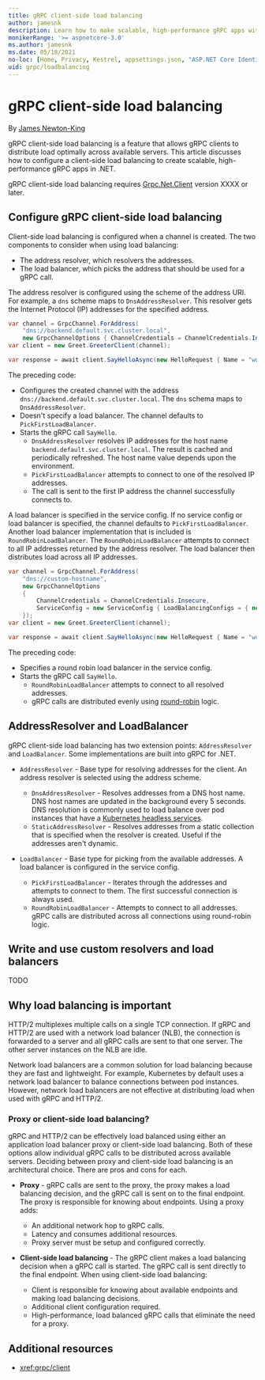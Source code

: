 ```yaml
---
title: gRPC client-side load balancing
author: jamesnk
description: Learn how to make scalable, high-performance gRPC apps with client-side load balancing in .NET.
monikerRange: '>= aspnetcore-3.0'
ms.author: jamesnk
ms.date: 05/18/2021
no-loc: [Home, Privacy, Kestrel, appsettings.json, "ASP.NET Core Identity", cookie, Cookie, Blazor, "Blazor Server", "Blazor WebAssembly", "Identity", "Let's Encrypt", Razor, SignalR]
uid: grpc/loadbalancing
---
```

# gRPC client-side load balancing

By [James Newton-King](https://twitter.com/jamesnk)

gRPC client-side load balancing is a feature that allows gRPC clients to distribute load optimally across available servers. This article discusses how to configure a client-side load balancing to create scalable, high-performance gRPC apps in .NET.

gRPC client-side load balancing requires [Grpc.Net.Client](https://www.nuget.org/packages/Grpc.Net.Client) version XXXX or later.

## Configure gRPC client-side load balancing

Client-side load balancing is configured when a channel is created. The two components to consider when using load balancing:

* The address resolver, which resolvers the addresses.
* The load balancer, which picks the address that should be used for a gRPC call.

The address resolver is configured using the scheme of the address URI. For example, a `dns` scheme maps to `DnsAddressResolver`. This resolver gets the Internet Protocol (IP) addresses for the specified address.

```csharp
var channel = GrpcChannel.ForAddress(
    "dns://backend.default.svc.cluster.local",
    new GrpcChannelOptions { ChannelCredentials = ChannelCredentials.Insecure });
var client = new Greet.GreeterClient(channel);

var response = await client.SayHelloAsync(new HelloRequest { Name = "world" });
```

The preceding code:

* Configures the created channel with the address `dns://backend.default.svc.cluster.local`. The `dns` schema maps to `DnsAddressResolver`.
* Doesn't specify a load balancer. The channel defaults to `PickFirstLoadBalancer`.
* Starts the gRPC call `SayHello`.
  * `DnsAddressResolver` resolves IP addresses for the host name `backend.default.svc.cluster.local`. The result is cached and periodically refreshed. The host name value depends upon the environment.
  * `PickFirstLoadBalancer` attempts to connect to one of the resolved IP addresses.
  * The call is sent to the first IP address the channel successfully connects to.

A load balancer is specified in the service config. If no service config or load balancer is specified, the channel defaults to `PickFirstLoadBalancer`. Another load balancer implementation that is included is `RoundRobinLoadBalancer`. The `RoundRobinLoadBalancer` attempts to connect to all IP addresses returned by the address resolver. The load balancer then distributes load across all IP addresses.

```csharp
var channel = GrpcChannel.ForAddress(
    "dns://custom-hostname",
    new GrpcChannelOptions
    {
        ChannelCredentials = ChannelCredentials.Insecure,
        ServiceConfig = new ServiceConfig { LoadBalancingConfigs = { new RoundRobinConfig() } }
    });
var client = new Greet.GreeterClient(channel);

var response = await client.SayHelloAsync(new HelloRequest { Name = "world" });
```

The preceding code:

* Specifies a round robin load balancer in the service config.
* Starts the gRPC call `SayHello`.
  * `RoundRobinLoadBalancer` attempts to connect to all resolved addresses.
  * gRPC calls are distributed evenly using [round-robin](https://www.nginx.com/resources/glossary/round-robin-load-balancing/) logic.

## AddressResolver and LoadBalancer

gRPC client-side load balancing has two extension points: `AddressResolver` and `LoadBalancer`. Some implementations are built into gRPC for .NET.

* `AddressResolver` - Base type for resolving addresses for the client. An address resolver is selected using the address scheme.
  
  * `DnsAddressResolver` - Resolves addresses from a DNS host name. DNS host names are updated in the background every 5 seconds. DNS resolution is commonly used to load balance over pod instances that have a [Kubernetes headless services](https://kubernetes.io/docs/concepts/services-networking/service/#headless-services).
  * `StaticAddressResolver` - Resolves addresses from a static collection that is specified when the resolver is created. Useful if the addresses aren't dynamic.

* `LoadBalancer` - Base type for picking from the available addresses. A load balancer is configured in the service config.

  * `PickFirstLoadBalancer` - Iterates through the addresses and attempts to connect to them. The first successful connection is always used.
  * `RoundRobinLoadBalancer` - Attempts to connect to all addresses. gRPC calls are distributed across all connections using round-robin logic.

## Write and use custom resolvers and load balancers

TODO

## Why load balancing is important

HTTP/2 multiplexes multiple calls on a single TCP connection. If gRPC and HTTP/2 are used with a network load balancer (NLB), the connection is forwarded to a server and all gRPC calls are sent to that one server. The other server instances on the NLB are idle.

Network load balancers are a common solution for load balancing because they are fast and lightweight. For example, Kubernetes by default uses  a network load balancer to balance connections between pod instances. However, network load balancers are not effective at distributing load when used with gRPC and HTTP/2.

### Proxy or client-side load balancing?

gRPC and HTTP/2 can be effectively load balanced using either an application load balancer proxy or client-side load balancing. Both of these options allow individual gRPC calls to be distributed across available servers. Deciding between proxy and client-side load balancing is an architectural choice. There are pros and cons for each.

* **Proxy** - gRPC calls are sent to the proxy, the proxy makes a load balancing decision, and the gRPC call is sent on to the final endpoint. The proxy is responsible for knowing about endpoints. Using a proxy adds:

  * An additional network hop to gRPC calls.
  * Latency and consumes additional resources.
  * Proxy server must be setup and configured correctly.

* **Client-side load balancing** - The gRPC client makes a load balancing decision when a gRPC call is started. The gRPC call is sent directly to the final endpoint. When using client-side load balancing:

  * Client is responsible for knowing about available endpoints and making load balancing decisions.
  * Additional client configuration required.
  * High-performance, load balanced gRPC calls that eliminate the need for a proxy.

## Additional resources

* <xref:grpc/client>

